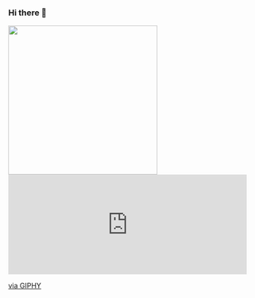 ### Hi there 👋
<div id="header" align="left">
  <img src="https://giphy.com/embed/73ymNClJu3dyFugAl9" width="300"/>
</div>
<iframe src="https://giphy.com/embed/73ymNClJu3dyFugAl9" width="480" height="201" frameBorder="0" class="giphy-embed" allowFullScreen></iframe><p><a href="https://giphy.com/stickers/girlsinstem-code-coding-coded-73ymNClJu3dyFugAl9">via GIPHY</a></p>

<!--
**dylanroets/dylanroets** is a ✨ _special_ ✨ repository because its `README.md` (this file) appears on your GitHub profile.

Here are some ideas to get you started:

- 🔭 I’m currently working on ...
- 🌱 I’m currently learning ...
- 👯 I’m looking to collaborate on ...
- 🤔 I’m looking for help with ...
- 💬 Ask me about ...
- 📫 How to reach me: ...
- 😄 Pronouns: ...
- ⚡ Fun fact: ...
-->
